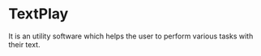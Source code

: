 # TextPlay
 It is an utility software which helps the user to perform various tasks with their text.
